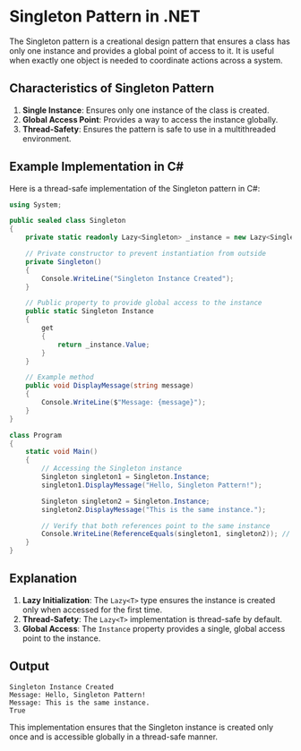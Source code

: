 # Singleton Pattern in .NET

The Singleton pattern is a creational design pattern that ensures a class has only one instance and provides a global point of access to it. It is useful when exactly one object is needed to coordinate actions across a system.

## Characteristics of Singleton Pattern
1. **Single Instance**: Ensures only one instance of the class is created.
2. **Global Access Point**: Provides a way to access the instance globally.
3. **Thread-Safety**: Ensures the pattern is safe to use in a multithreaded environment.

## Example Implementation in C#

Here is a thread-safe implementation of the Singleton pattern in C#:

```csharp
using System;

public sealed class Singleton
{
    private static readonly Lazy<Singleton> _instance = new Lazy<Singleton>(() => new Singleton());

    // Private constructor to prevent instantiation from outside
    private Singleton()
    {
        Console.WriteLine("Singleton Instance Created");
    }

    // Public property to provide global access to the instance
    public static Singleton Instance
    {
        get
        {
            return _instance.Value;
        }
    }

    // Example method
    public void DisplayMessage(string message)
    {
        Console.WriteLine($"Message: {message}");
    }
}

class Program
{
    static void Main()
    {
        // Accessing the Singleton instance
        Singleton singleton1 = Singleton.Instance;
        singleton1.DisplayMessage("Hello, Singleton Pattern!");

        Singleton singleton2 = Singleton.Instance;
        singleton2.DisplayMessage("This is the same instance.");

        // Verify that both references point to the same instance
        Console.WriteLine(ReferenceEquals(singleton1, singleton2)); // Output: True
    }
}
```

## Explanation
1. **Lazy Initialization**: The `Lazy<T>` type ensures the instance is created only when accessed for the first time.
2. **Thread-Safety**: The `Lazy<T>` implementation is thread-safe by default.
3. **Global Access**: The `Instance` property provides a single, global access point to the instance.

## Output
```
Singleton Instance Created
Message: Hello, Singleton Pattern!
Message: This is the same instance.
True
```

This implementation ensures that the Singleton instance is created only once and is accessible globally in a thread-safe manner.
